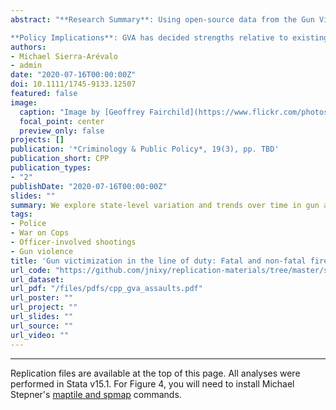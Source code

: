 ```yaml
---
abstract: "**Research Summary**: Using open-source data from the Gun Violence Archive (GVA), we analyze national- and state-level trends in fatal and non-fatal firearm assaults of U.S. police officers from 2014 to 2019 (N = 1,467). Results show (1) the majority of firearm assaults are non-fatal, (2) there is no compelling evidence that the national rate of firearm assault on police has substantially increased over the last six years, and (3) there is substantial state-level variation in rates of firearm assault on police officers.

**Policy Implications**: GVA has decided strengths relative to existing data sources on police victimization and danger in policing. We consider the promises and pitfalls of this and other open-source datasets in policing research and recommend that recent state-level improvements in use-of-force data collection be replicated and expanded to include data on violence against police."
authors:
- Michael Sierra-Arévalo
- admin
date: "2020-07-16T00:00:00Z"
doi: 10.1111/1745-9133.12507
featured: false
image:
  caption: "Image by [Geoffrey Fairchild](https://www.flickr.com/photos/gcfairch/) at [Flickr](https://flic.kr/p/7obA6W)"
  focal_point: center
  preview_only: false
projects: []
publication: '*Criminology & Public Policy*, 19(3), pp. TBD'
publication_short: CPP
publication_types:
- "2"
publishDate: "2020-07-16T00:00:00Z"
slides: ""
summary: We explore state-level variation and trends over time in gun assaults of police officers.
tags:
- Police
- War on Cops
- Officer-involved shootings
- Gun violence
title: 'Gun victimization in the line of duty: Fatal and non-fatal firearm assaults on police officers in the United States, 2014-2019'
url_code: "https://github.com/jnixy/replication-materials/tree/master/sierra-arevalo_nix_CAPP_2020"
url_dataset:
url_pdf: "/files/pdfs/cpp_gva_assaults.pdf"
url_poster: ""
url_project: ""
url_slides: ""
url_source: ""
url_video: ""
---
```


***************
Replication files are available at the top of this page. All analyses were performed in Stata v15.1. For Figure 4, you will need to install Michael Stepner's [maptile and spmap](https://michaelstepner.com/maptile/) commands.